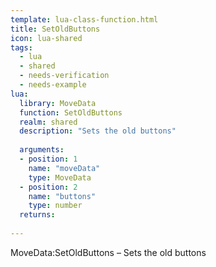 ```yaml
---
template: lua-class-function.html
title: SetOldButtons
icon: lua-shared
tags:
  - lua
  - shared
  - needs-verification
  - needs-example
lua:
  library: MoveData
  function: SetOldButtons
  realm: shared
  description: "Sets the old buttons"
  
  arguments:
  - position: 1
    name: "moveData"
    type: MoveData
  - position: 2
    name: "buttons"
    type: number
  returns:
    
---
```


<div class="lua__search__keywords">
MoveData:SetOldButtons &#x2013; Sets the old buttons
</div>
